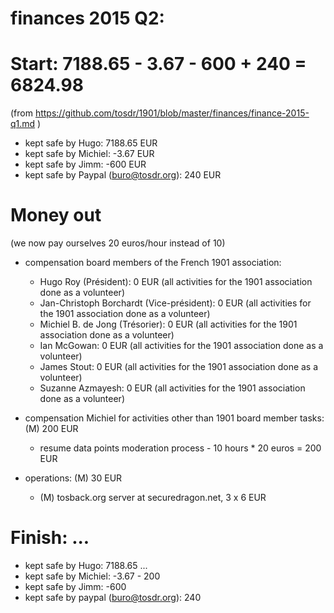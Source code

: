 # finances 2015 Q2:

# Start: 7188.65 - 3.67 - 600 + 240 = 6824.98
(from https://github.com/tosdr/1901/blob/master/finances/finance-2015-q1.md )

* kept safe by Hugo: 7188.65 EUR
* kept safe by Michiel: -3.67 EUR
* kept safe by Jimm: -600 EUR
* kept safe by Paypal (buro@tosdr.org): 240 EUR

# Money out

(we now pay ourselves 20 euros/hour instead of 10)

* compensation board members of the French 1901 association:
   * Hugo Roy (Président):			0 EUR (all activities for the 1901 association done as a volunteer)
   * Jan-Christoph Borchardt (Vice-président):	0 EUR (all activities for the 1901 association done as a volunteer)
   * Michiel B. de Jong (Trésorier):		0 EUR (all activities for the 1901 association done as a volunteer)
   * Ian McGowan:				0 EUR (all activities for the 1901 association done as a volunteer)
   * James Stout:				0 EUR (all activities for the 1901 association done as a volunteer)
   * Suzanne Azmayesh:				0 EUR (all activities for the 1901 association done as a volunteer)


* compensation Michiel for activities other than 1901 board member tasks: (M) 200 EUR
    * resume data points moderation process - 10 hours * 20 euros = 200 EUR

* operations: (M) 30 EUR
    * (M) tosback.org server at securedragon.net, 3 x 6 EUR

# Finish: ...
 
* kept safe by Hugo: 7188.65 ...
* kept safe by Michiel: -3.67 - 200
* kept safe by Jimm: -600
* kept safe by paypal (buro@tosdr.org): 240
